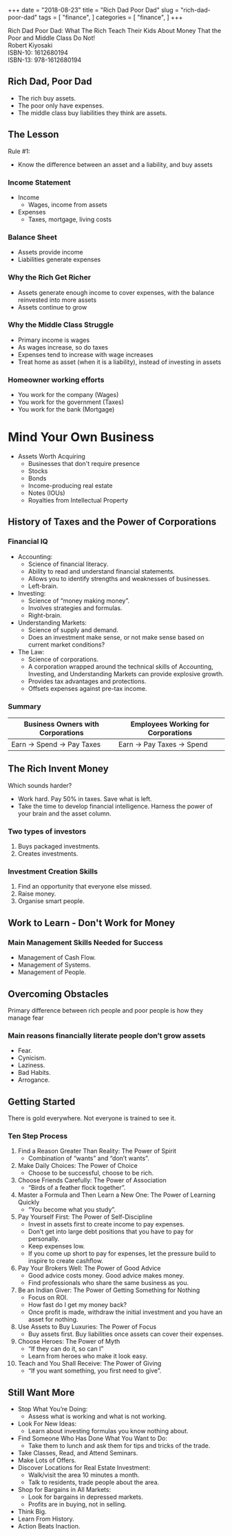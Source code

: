 +++
date = "2018-08-23"
title = "Rich Dad Poor Dad"
slug = "rich-dad-poor-dad"
tags = [
    "finance",
]
categories = [
    "finance",
]
+++

Rich Dad Poor Dad: What The Rich Teach Their Kids About Money That the Poor and Middle Class Do Not!  
Robert Kiyosaki  
ISBN-10: 1612680194  
ISBN-13: 978-1612680194  

## Rich Dad, Poor Dad

* The rich buy assets.
* The poor only have expenses.
* The middle class buy liabilities they think are assets.

## The Lesson

Rule #1:

* Know the difference between an asset and a liability, and buy assets

### Income Statement

* Income
    * Wages, income from assets
* Expenses
    * Taxes, mortgage, living costs

### Balance Sheet

* Assets provide income
* Liabilities generate expenses

### Why the Rich Get Richer

* Assets generate enough income to cover expenses, with the balance reinvested into more assets
* Assets continue to grow

### Why the Middle Class Struggle

* Primary  income is wages
* As wages increase, so do taxes
* Expenses tend to increase with wage increases
* Treat home as asset (when it is a liability), instead of investing in assets

### Homeowner working efforts

* You work for the company (Wages)
* You work for the government (Taxes)
* You work for the bank (Mortgage)

# Mind Your Own Business

* Assets Worth Acquiring
    * Businesses that don't require presence
    * Stocks
    * Bonds
    * Income-producing real estate
    * Notes (IOUs)
    * Royalties from Intellectual Property

## History of Taxes and the Power of Corporations

### Financial IQ

* Accounting:
    * Science of financial literacy.
    * Ability to read and understand financial statements.
    * Allows you to identify strengths and weaknesses of businesses.
    * Left-brain.
* Investing:
    * Science of “money making money”.
    * Involves strategies and formulas.
    * Right-brain.
* Understanding Markets:
    * Science of supply and demand.
    * Does an investment make sense, or not make sense based on current market conditions?
* The Law:
    * Science of corporations.
    * A corporation wrapped around the technical skills of Accounting, Investing, and Understanding Markets can provide explosive growth.
    * Provides tax advantages and protections.
    * Offsets expenses against pre-tax income.

### Summary

| Business Owners with Corporations | Employees Working for Corporations |
|-|-|
| Earn &rarr; Spend &rarr; Pay Taxes | Earn &rarr; Pay Taxes &rarr; Spend |

## The Rich Invent Money

Which sounds harder?

* Work hard. Pay 50% in taxes. Save what is left.
* Take the time to develop financial intelligence. Harness the power of your brain and the asset column.

### Two types of investors

1. Buys packaged investments.
2. Creates investments.

### Investment Creation Skills

1. Find an opportunity that everyone else missed.
2. Raise money.
3. Organise smart people.

## Work to Learn - Don't Work for Money

### Main Management Skills Needed for Success

* Management of Cash Flow.
* Management of Systems.
* Management of People.

## Overcoming Obstacles

Primary difference between rich people and poor people is how they manage fear

### Main reasons financially literate people don’t grow assets

* Fear.
* Cynicism.
* Laziness.
* Bad Habits.
* Arrogance.

## Getting Started

There is gold everywhere. Not everyone is trained to see it.

### Ten Step Process

1. Find a Reason Greater Than Reality: The Power of Spirit
    * Combination of “wants” and “don’t wants”.
2. Make Daily Choices: The Power of Choice
    * Choose to be successful, choose to be rich.
3. Choose Friends Carefully: The Power of Association
    * “Birds of a feather flock together”.
4. Master a Formula and Then Learn a New One: The Power of Learning Quickly
    * “You become what you study”.
5. Pay Yourself First: The Power of Self-Discipline
    * Invest in assets first to create income to pay expenses.
    * Don’t get into large debt positions that you have to pay for personally.
    * Keep expenses low.
    * If you come up short to pay for expenses, let the pressure build to inspire to create cashflow.
6. Pay Your Brokers Well: The Power of Good Advice
    * Good advice costs money. Good advice makes money.
    * Find professionals who share the same business as you.
7. Be an Indian Giver: The Power of Getting Something for Nothing
    * Focus on ROI.
    * How fast do I get my money back?
    * Once profit is made, withdraw the initial investment and you have an asset for nothing.
8. Use Assets to Buy Luxuries: The Power of Focus
    * Buy assets first. Buy liabilities once assets can cover their expenses.
9. Choose Heroes: The Power of Myth
    * “If they can do it, so can I”
    * Learn from heroes who make it look easy.
10. Teach and You Shall Receive: The Power of Giving
    * “If you want something, you first need to give”.

## Still Want More

* Stop What You’re Doing:
    * Assess what is working and what is not working.
* Look For New Ideas:
    * Learn about investing formulas you know nothing about.
* Find Someone Who Has Done What You Want to Do:
    * Take them to lunch and ask them for tips and tricks of the trade.
* Take Classes, Read, and Attend Seminars.
* Make Lots of Offers.
* Discover Locations for Real Estate Investment:
    * Walk/visit the area 10 minutes a month.
    * Talk to residents, trade people about the area.
* Shop for Bargains in All Markets:
    * Look for bargains in depressed markets.
    * Profits are in buying, not in selling.
* Think Big.
* Learn From History.
* Action Beats Inaction.

